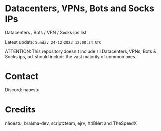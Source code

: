 # Datacenters, VPNs, Bots and Socks IPs
 
Datacenters / Bots / VPN / Socks ips list

Latest update: `Sunday 24-12-2023 12:00:24 UTC` 

ATTENTION: This repository doesn't include all Datacenters, VPNs, Bots & Socks ips, 
but should include the vast majority of common ones.

# Contact
Discord: naoestu

# Credits
nãoéstu, brahma-dev, scriptzteam, ejrv, X4BNet and TheSpeedX
